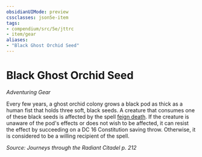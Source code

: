 ```yaml
---
obsidianUIMode: preview
cssclasses: json5e-item
tags:
- compendium/src/5e/jttrc
- item/gear
aliases: 
- "Black Ghost Orchid Seed"
---
```

# Black Ghost Orchid Seed
*Adventuring Gear*  


Every few years, a ghost orchid colony grows a black pod as thick as a human fist that holds three soft, black seeds. A creature that consumes one of these black seeds is affected by the spell [feign death](compendium/spells/feign-death.md). If the creature is unaware of the pod's effects or does not wish to be affected, it can resist the effect by succeeding on a DC 16 Constitution saving throw. Otherwise, it is considered to be a willing recipient of the spell.

*Source: Journeys through the Radiant Citadel p. 212*
